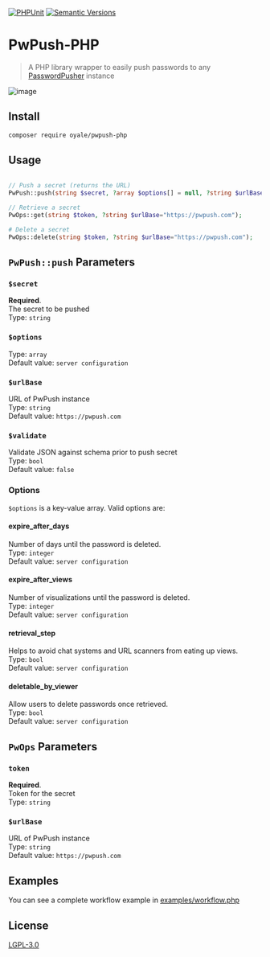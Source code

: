 [![PHPUnit](https://github.com/oyale/PwPush-PHP/actions/workflows/php.yml/badge.svg)](https://github.com/oyale/PwPush-PHP/actions/workflows/php.yml)
[![Semantic Versions](https://img.shields.io/badge/%20%20%F0%9F%93%A6%F0%9F%9A%80-semantic--versions-e10079.svg)](https://github.com/oyale/PwPush-PHP/releases)
# PwPush-PHP

> A PHP library wrapper to easily push passwords to any [PasswordPusher](https://github.com/pglombardo/PasswordPusher) instance

![image](https://user-images.githubusercontent.com/2450417/37249539-122d2056-24c8-11e8-860c-ca4609ef4073.png)

## Install
```bash
composer require oyale/pwpush-php
```

## Usage
```php

// Push a secret (returns the URL)
PwPush::push(string $secret, ?array $options[] = null, ?string $urlBase = 'https://pwpush.com', ?bool $validate = false);

// Retrieve a secret
PwOps::get(string $token, ?string $urlBase="https://pwpush.com");

# Delete a secret
PwOps::delete(string $token, ?string $urlBase="https://pwpush.com");
```

## `PwPush::push` Parameters
### `$secret`
**Required**. \
The secret to be pushed\
Type: `string`

### `$options`
Type: `array` \
Default value: `server configuration`

### `$urlBase`
URL of PwPush instance \
Type: `string` \
Default value: `https://pwpush.com`

### `$validate`
Validate JSON against schema prior to push secret\
Type: `bool` \
Default value: `false`

### Options
`$options` is a key-value array. Valid options are:

####  expire_after_days
Number of days until the password is deleted.\
Type: `integer` \
Default value: `server configuration`

####  expire_after_views
Number of visualizations until the password is deleted.\
Type: `integer` \
Default value: `server configuration`

#### retrieval_step
Helps to avoid chat systems and URL scanners from eating up views.\
Type: `bool` \
Default value: `server configuration`

#### deletable_by_viewer
Allow users to delete passwords once retrieved.\
Type: `bool` \
Default value: `server configuration`

## `PwOps` Parameters
### `token`
**Required**. \
Token for the secret\
Type: `string`

### `$urlBase`
URL of PwPush instance \
Type: `string` \
Default value: `https://pwpush.com`

## Examples
You can see a complete workflow example in [examples/workflow.php](examples/workflow.php)

## License
[LGPL-3.0](LICENSE)
